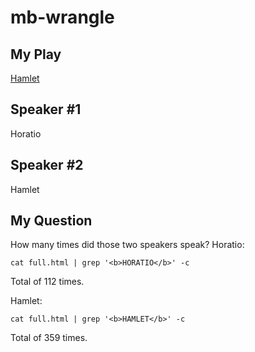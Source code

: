 # mb-wrangle

## My Play
[Hamlet](http://shakespeare.mit.edu/hamlet/full.html)

## Speaker #1
Horatio

## Speaker #2
Hamlet

## My Question
How many times did those two speakers speak?
Horatio:

`cat full.html | grep '<b>HORATIO</b>' -c`

Total of 112  times.

Hamlet:

`cat full.html | grep '<b>HAMLET</b>' -c`

Total of 359  times.
